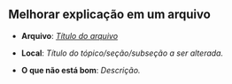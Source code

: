 Melhorar explicação em um arquivo
---------------------------------

- **Arquivo**: [_Título do arquivo_](_link_)

- **Local**: _Título do tópico/seção/subseção a ser alterada._

- **O que não está bom**: _Descrição._